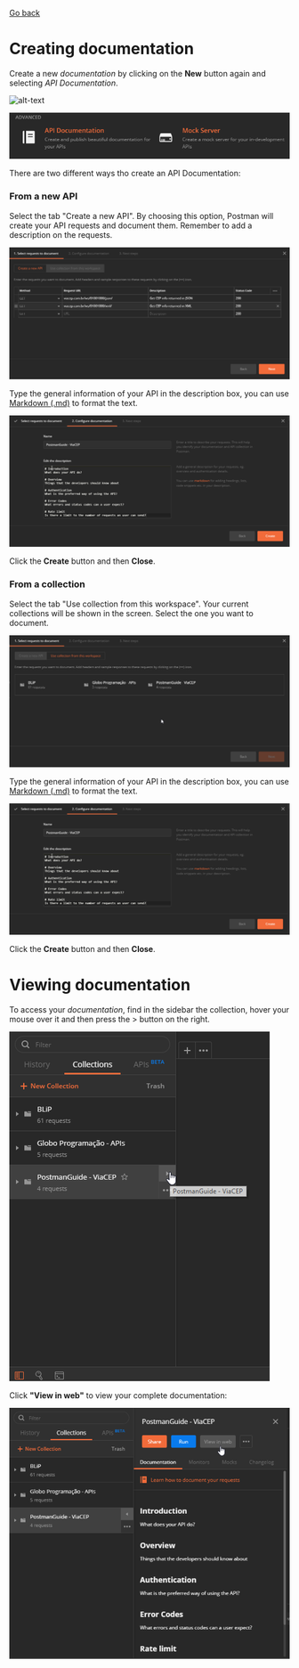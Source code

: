 [Go back](../README.md)

# Creating documentation
Create a new *documentation* by clicking on the **New** button again and selecting *API Documentation*. 

![alt-text](../IMG/NEW.PNG?raw=true)

![alt-text](../IMG/APIDocumentation.png?raw=true)

There are two different ways tho create an API Documentation:

### From a new API

Select the tab "Create a new API". By choosing this option, Postman will create your API requests and document them. Remember to add a description on the requests.

![alt-text](../IMG/NewDocumentation.png?raw=true)

Type the general information of your API in the description box, you can use [Markdown (.md)](https://guides.github.com/features/mastering-markdown/) to format the text.

![alt-text](../IMG/ConfigureDocumentation.png?raw=true)

Click the **Create** button and then **Close**. 


### From a collection

Select the tab "Use collection from this workspace". Your current collections will be shown in the screen. Select the one you want to document.

![alt-text](../IMG/NewDocumentationWorkspace.png?raw=true)

Type the general information of your API in the description box, you can use [Markdown (.md)](https://guides.github.com/features/mastering-markdown/) to format the text.

![alt-text](../IMG/ConfigureDocumentation.png?raw=true)

Click the **Create** button and then **Close**. 


# Viewing documentation

To access your *documentation*, find in the sidebar the collection, hover your mouse over it and then press the > button on the right. 

![alt-text](../IMG/ViewDocumentation.png?raw=true)

Click **"View in web"** to view your complete documentation:

![alt-text](../IMG/ViewDocumentationWeb.png?raw=true)
